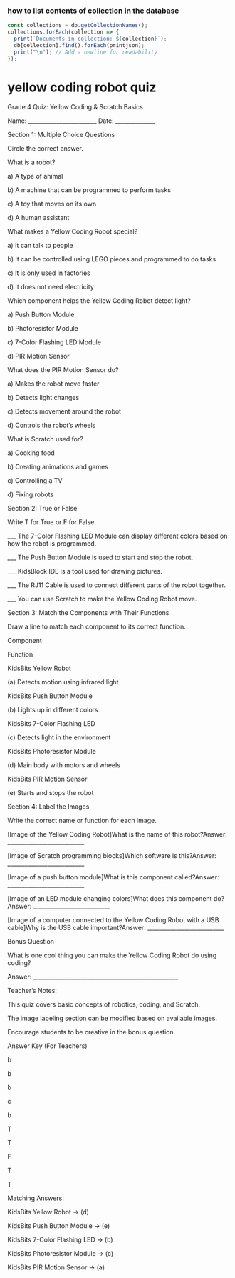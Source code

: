 ### how to list contents of collection in the database
```js
const collections = db.getCollectionNames();
collections.forEach(collection => {
  print(`Documents in collection: ${collection}`);
  db[collection].find().forEach(printjson);
  print("\n"); // Add a newline for readability
});
```


# yellow coding robot quiz

Grade 4 Quiz: Yellow Coding & Scratch Basics

Name: ________________________  Date: ______________

Section 1: Multiple Choice Questions

Circle the correct answer.

What is a robot?

a) A type of animal

b) A machine that can be programmed to perform tasks

c) A toy that moves on its own

d) A human assistant

What makes a Yellow Coding Robot special?

a) It can talk to people

b) It can be controlled using LEGO pieces and programmed to do tasks

c) It is only used in factories

d) It does not need electricity

Which component helps the Yellow Coding Robot detect light?

a) Push Button Module

b) Photoresistor Module

c) 7-Color Flashing LED Module

d) PIR Motion Sensor

What does the PIR Motion Sensor do?

a) Makes the robot move faster

b) Detects light changes

c) Detects movement around the robot

d) Controls the robot’s wheels

What is Scratch used for?

a) Cooking food

b) Creating animations and games

c) Controlling a TV

d) Fixing robots

Section 2: True or False

Write T for True or F for False.

___ The 7-Color Flashing LED Module can display different colors based on how the robot is programmed.

___ The Push Button Module is used to start and stop the robot.

___ KidsBlock IDE is a tool used for drawing pictures.

___ The RJ11 Cable is used to connect different parts of the robot together.

___ You can use Scratch to make the Yellow Coding Robot move.

Section 3: Match the Components with Their Functions

Draw a line to match each component to its correct function.

Component

Function

KidsBits Yellow Robot

(a) Detects motion using infrared light

KidsBits Push Button Module

(b) Lights up in different colors

KidsBits 7-Color Flashing LED

(c) Detects light in the environment

KidsBits Photoresistor Module

(d) Main body with motors and wheels

KidsBits PIR Motion Sensor

(e) Starts and stops the robot

Section 4: Label the Images

Write the correct name or function for each image.

[Image of the Yellow Coding Robot]What is the name of this robot?Answer: ___________________________

[Image of Scratch programming blocks]Which software is this?Answer: ___________________________

[Image of a push button module]What is this component called?Answer: ___________________________

[Image of an LED module changing colors]What does this component do?Answer: ___________________________

[Image of a computer connected to the Yellow Coding Robot with a USB cable]Why is the USB cable important?Answer: ___________________________

Bonus Question

What is one cool thing you can make the Yellow Coding Robot do using coding?

Answer: ___________________________________________________

Teacher’s Notes:

This quiz covers basic concepts of robotics, coding, and Scratch.

The image labeling section can be modified based on available images.

Encourage students to be creative in the bonus question.

Answer Key (For Teachers)

b

b

b

c

b

T

T

F

T

T

Matching Answers:

KidsBits Yellow Robot → (d)

KidsBits Push Button Module → (e)

KidsBits 7-Color Flashing LED → (b)

KidsBits Photoresistor Module → (c)

KidsBits PIR Motion Sensor → (a)


